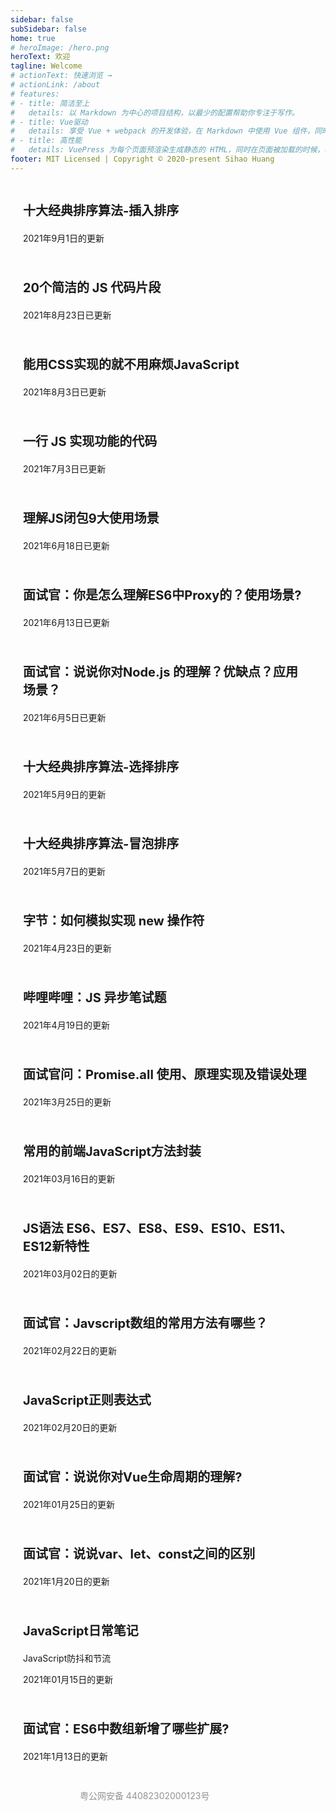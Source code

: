 ```yaml
---
sidebar: false
subSidebar: false
home: true
# heroImage: /hero.png
heroText: 欢迎
tagline: Welcome
# actionText: 快速浏览 →
# actionLink: /about
# features:
# - title: 简洁至上
#   details: 以 Markdown 为中心的项目结构，以最少的配置帮助你专注于写作。
# - title: Vue驱动
#   details: 享受 Vue + webpack 的开发体验，在 Markdown 中使用 Vue 组件，同时可以使用 Vue 来开发自定义主题。
# - title: 高性能
#   details: VuePress 为每个页面预渲染生成静态的 HTML，同时在页面被加载的时候，将作为 SPA 运行。
footer: MIT Licensed | Copyright © 2020-present Sihao Huang
---
```


<!-- <a href="/firstblog" style="text-decoration:none;">
    <div class="features" style="transition: all 0.25s ease-in-out 0.24s; transform: translateY(0px); opacity: 1;">
        <div class="feature">
            <h2>
                第一篇博客
            </h2>
            <p>第一篇博客测试</p>
        </div>
    </div>
</a> -->
<a href="/javascript/algorithm/03_insertionSort" style="text-decoration:none;">
    <div class="features">
        <div class="feature">
            <p class="index_title">
                十大经典排序算法-插入排序
            </p>
            <p>2021年9月1日的更新</p>
        </div>
    </div>
</a>
<a href="/javascript/DailyNote/20210823" style="text-decoration:none;">
    <div class="features">
        <div class="feature">
            <p class="index_title">
                20个简洁的 JS 代码片段
            </p>
            <p>2021年8月23日已更新</p>
        </div>
    </div>
</a>
<a href="/css/20210803" style="text-decoration:none;">
    <div class="features">
        <div class="feature">
            <p class="index_title">
                能用CSS实现的就不用麻烦JavaScript
            </p>
            <p>2021年8月3日已更新</p>
        </div>
    </div>
</a>
<a href="/javascript/DailyNote/20210703" style="text-decoration:none;">
    <div class="features">
        <div class="feature">
            <p class="index_title">
                一行 JS 实现功能的代码
            </p>
            <p>2021年7月3日已更新</p>
        </div>
    </div>
</a>
<a href="/javascript/DailyNote/20210618" style="text-decoration:none;">
    <div class="features">
        <div class="feature">
            <p class="index_title">
                理解JS闭包9大使用场景
            </p>
            <p>2021年6月18日已更新</p>
        </div>
    </div>
</a>
<a href="/interview/ES6/20210613" style="text-decoration:none;">
    <div class="features">
        <div class="feature">
            <p class="index_title">
                面试官：你是怎么理解ES6中Proxy的？使用场景?
            </p>
            <p>2021年6月13日已更新</p>
        </div>
    </div>
</a>
<a href="/interview/Nodejs/20210605" style="text-decoration:none;">
    <div class="features">
        <div class="feature">
            <p class="index_title">
                面试官：说说你对Node.js 的理解？优缺点？应用场景？
            </p>
            <p>2021年6月5日已更新</p>
        </div>
    </div>
</a>
<a href="/javascript/algorithm/02_selectionSort" style="text-decoration:none;">
    <div class="features">
        <div class="feature">
            <p class="index_title">
                十大经典排序算法-选择排序
            </p>
            <p>2021年5月9日的更新</p>
        </div>
    </div>
</a>
<a href="/javascript/algorithm/01_bubbleSort" style="text-decoration:none;">
    <div class="features">
        <div class="feature">
            <p class="index_title">
                十大经典排序算法-冒泡排序
            </p>
            <p>2021年5月7日的更新</p>
        </div>
    </div>
</a>
<a href="/javascript/DailyNote/20210423" style="text-decoration:none;">
    <div class="features">
        <div class="feature">
            <p class="index_title">
                字节：如何模拟实现 new 操作符
            </p>
            <p>2021年4月23日的更新</p>
        </div>
    </div>
</a>
<a href="/interview/ES6/20210419" style="text-decoration:none;">
    <div class="features">
        <div class="feature">
            <p class="index_title">
                哔哩哔哩：JS 异步笔试题
            </p>
            <p>2021年4月19日的更新</p>
        </div>
    </div>
</a>
<a href="/interview/ES6/20210325" style="text-decoration:none;">
    <div class="features">
        <div class="feature">
            <p class="index_title">
                面试官问：Promise.all 使用、原理实现及错误处理
            </p>
            <p>2021年3月25日的更新</p>
        </div>
    </div>
</a>
<a href="/javascript/DailyNote/20210316" style="text-decoration:none;">
    <div class="features">
        <div class="feature">
            <p class="index_title">
                常用的前端JavaScript方法封装
            </p>
            <p>2021年03月16日的更新</p>
        </div>
    </div>
</a>
<a href="/javascript/DailyNote/20210302" style="text-decoration:none;">
    <div class="features">
        <div class="feature">
            <p class="index_title">
                JS语法 ES6、ES7、ES8、ES9、ES10、ES11、ES12新特性
            </p>
            <p>2021年03月02日的更新</p>
        </div>
    </div>
</a>
<a href="/interview/JavaScript/20210222" style="text-decoration:none;">
    <div class="features">
        <div class="feature">
            <p class="index_title">
                面试官：Javscript数组的常用方法有哪些？
            </p>
            <p>2021年02月22日的更新</p>
        </div>
    </div>
</a>
<a href="/javascript/DailyNote/20210220" style="text-decoration:none;">
    <div class="features">
        <div class="feature">
            <p class="index_title">
                JavaScript正则表达式
            </p>
            <p>2021年02月20日的更新</p>
        </div>
    </div>
</a>
<a href="/interview/VueSeries/20210125" style="text-decoration:none;">
    <div class="features">
        <div class="feature">
            <p class="index_title">
                面试官：说说你对Vue生命周期的理解?
            </p>
            <p>2021年01月25日的更新</p>
        </div>
    </div>
</a>
<a href="/interview/ES6/20210120" style="text-decoration:none;">
    <div class="features">
        <div class="feature">
            <p class="index_title">
                面试官：说说var、let、const之间的区别
            </p>
            <p>2021年1月20日的更新</p>
        </div>
    </div>
</a>
<a href="/javascript/DailyNote" style="text-decoration:none;">
    <div class="features">
        <div class="feature">
            <p class="index_title">
                JavaScript日常笔记
            </p>
            <p>JavaScript防抖和节流</p>
            <p>2021年01月15日的更新</p>
        </div>
    </div>
</a>
<a href="/interview/ES6/20210112" style="text-decoration:none;">
    <div class="features">
        <div class="feature">
            <p class="index_title">
                面试官：ES6中数组新增了哪些扩展?
            </p>
            <p>2021年1月13日的更新</p>
        </div>
    </div>
</a>
<div style="width:300px;margin:0 auto; padding:20px 0;">
    <img class="custom" :src="$withBase('/assets/img/备案图标.png')">
    <a target="_blank" href="http://www.beian.gov.cn/portal/registerSystemInfo?recordcode=44082302000123" style="display:inline-block;text-decoration:none;height:20px;line-height:20px;"><img src="" style="float:left;"/><p style="float:left;height:20px;line-height:20px;margin: 0px 0px 0px 5px; color:#939393;">粤公网安备 44082302000123号</p></a>
</div>
<style>
    .index_title{
        font-size: 1.25rem;
        font-weight: bolder;
    }
    .feature{
        font-size: 14px;
        padding-top: 0.625rem;
        padding-bottom: 0.625rem;
        padding-left: 20px;
        max-width: 90% !important;
        border-radius: 10px;
        transition: all 0.2s ease-in-out !important;
        transform: translateY(0px);
        opacity: 1 !important;
    }
    .feature:hover{
        transform : scale(1.03)!important;
        color: #3EAF7C !important;
        box-shadow: 3px 3px 6px 1px rgba(0,0,0,0.2);
    }
    .go-to-top {
        display: block !important;
    }
</style>